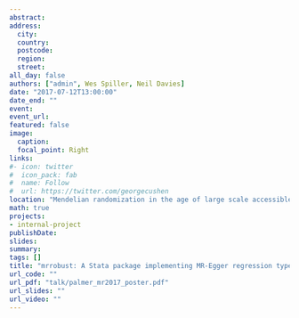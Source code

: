 ```yaml
---
abstract: 
address:
  city: 
  country: 
  postcode: 
  region: 
  street: 
all_day: false
authors: ["admin", Wes Spiller, Neil Davies]
date: "2017-07-12T13:00:00"
date_end: ""
event: 
event_url: 
featured: false
image:
  caption: 
  focal_point: Right
links:
#- icon: twitter
#  icon_pack: fab
#  name: Follow
#  url: https://twitter.com/georgecushen
location: "Mendelian randomization in the age of large scale accessible genomics data, Bristol"
math: true
projects:
- internal-project
publishDate: 
slides: 
summary: 
tags: []
title: "mrrobust: A Stata package implementing MR-Egger regression type analyses"
url_code: ""
url_pdf: "talk/palmer_mr2017_poster.pdf"
url_slides: ""
url_video: ""
---
```


